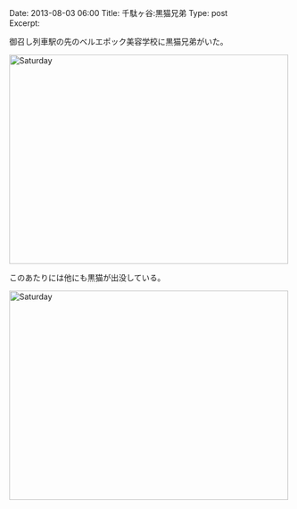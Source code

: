 Date: 2013-08-03 06:00
Title:  千駄ヶ谷:黒猫兄弟
Type: post  
Excerpt: 

御召し列車駅の先のベルエポック美容学校に黒猫兄弟がいた。

<a href="http://www.flickr.com/photos/hdknr/9434608088/" title="Saturday by hidelafoglia, on Flickr"><img src="https://farm4.staticflickr.com/3816/9434608088_dfa9f6fd45.jpg" width="500" height="375" alt="Saturday"></a>  

このあたりには他にも黒猫が出没している。

<a href="http://www.flickr.com/photos/hdknr/9431848909/" title="Saturday by hidelafoglia, on Flickr"><img src="https://farm8.staticflickr.com/7380/9431848909_960590de40.jpg" width="500" height="375" alt="Saturday"></a>

